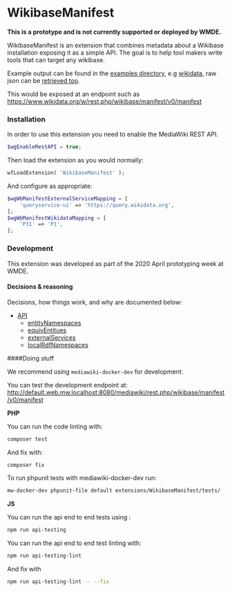 # WikibaseManifest

**__This is a prototype and is not currently supported or deployed by WMDE.__**

WikibaseManifest is an extension that combines metadata about a Wikibase installation exposing it as a simple API.
The goal is to help tool makers write tools that can target any wikibase.

Example output can be found in the [examples directory](/docs/examples), e.g [wikidata](/docs/examples/wikidata.json), raw json can be [retrieved too](https://raw.githubusercontent.com/wmde/WikibaseManifest/master/docs/examples/wikidata.json).

This would be exposed at an endpoint such as https://www.wikidata.org/w/rest.php/wikibase/manifest/v0/manifest

### Installation

In order to use this extension you need to enable the MediaWiki REST API.

```php
$wgEnableRestAPI = true;
```

Then load the extension as you would normally:

```php
wfLoadExtension( 'WikibaseManifest' );
```

And configure as appropriate:

```php
$wgWbManifestExternalServiceMapping = [
	'queryservice-ui' => 'https://query.wikidata.org',
];
$wgWbManifestWikidataMapping = [
	'P31' => 'P1',
];
```

### Development

This extension was developed as part of the 2020 April prototyping week at WMDE.

#### Decisions & reasoning

Decisions, how things work, and why are documented below:

 - [API](/docs/api.md)
   - [entityNamespaces](/docs/entityNamespaces.md)
   - [equivEntitues](/docs/equivEntitues.md)
   - [externalServices](/docs/externalServices.md)
   - [localRdfNamespaces](/docs/localRdfNamespaces.md)

####Doing stuff

We recommend using `mediawiki-docker-dev` for development.

You can test the development endpoint at:
http://default.web.mw.localhost:8080/mediawiki/rest.php/wikibase/manifest/v0/manifest

**PHP**

You can run the code linting with:
```sh
composer test
```

And fix with:
```sh
composer fix
```

To run phpunit tests with mediawiki-docker-dev run:
```sh
mw-docker-dev phpunit-file default extensions/WikibaseManifest/tests/
```

**JS**

You can run the api end to end tests using :
```sh
npm run api-testing
```

You can run the api end to end test linting with:
```sh
npm run api-testing-lint
```

And fix with
```sh
npm run api-testing-lint -- --fix
```
